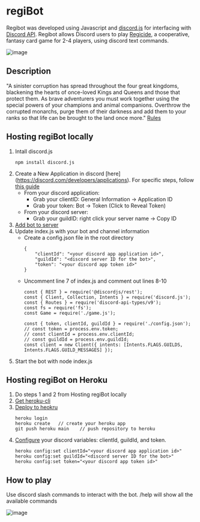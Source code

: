 # regiBot
Regibot was developed using Javascript and [discord.js](https://discord.js.org/#/) for interfacing with [Discord API](https://discord.com/developers/docs/intro). Regibot allows Discord users to play [Regicide](https://boardgamegeek.com/boardgame/307002/regicide), a cooperative, fantasy card game for 2-4 players, using discord text commands.

![image](https://lh3.googleusercontent.com/pw/AM-JKLWdt8dgd3qbk6O2WitgiAqAdLxBldtynDLEJaSfYCyRyUoQ5sJFnt-Ephd_qtjGhh1rdb5bLvifFDh9wf-CekxoTCRXFG-IjJ_dYtDoNg6vHvWEqd35zpcBrLuZIKAHe54xuw_tDNV9lqwtWh5R_7us=w475-h544-no?authuser=0)

## Description
"A sinister corruption has spread throughout the four great kingdoms, blackening the hearts of once-loved Kings and Queens and those that protect them. As brave adventurers you must work together using the special powers of your champions and animal companions. Overthrow the corrupted monarchs, purge them of their darkness
and add them to your ranks so that life can be brought to the land once more."
[Rules](https://www.badgersfrommars.com/assets/RegicideRulesA4.pdf)

## Hosting regiBot locally
1. Intall discord.js
    ```
    npm install discord.js
    ```
2. Create a New Application in discord [here] (https://discord.com/developers/applications). For specific steps, follow [this guide](https://discordjs.guide/preparations/setting-up-a-bot-application.html)
    - From your discord application:
        - Grab your clientID: General Information -> Application ID
        - Grab your token: Bot -> Token (Click to Reveal Token)
    - From your discord server:
        - Grab your guildID: right click your server name -> Copy ID
3. [Add bot to server](https://discordjs.guide/preparations/adding-your-bot-to-servers.html#bot-invite-links)
4. Update index.js with your bot and channel information
    - Create a config.json file in the root directory
        ```
        {
            "clientId": "<your discord app application id>",
            "guildId": "<discord server ID for the bot>",
            "token": "<your discord app token id>"
        }
        ```
    - Uncomment line 7 of index.js and comment out lines 8-10
        ```
        const { REST } = require('@discordjs/rest');
        const { Client, Collection, Intents } = require('discord.js');
        const { Routes } = require('discord-api-types/v9');
        const fs = require('fs');
        const Game = require('./game.js');

        const { token, clientId, guildId } = require('./config.json');
        // const token = process.env.token;
        // const clientId = process.env.clientId;
        // const guildId = process.env.guildId;
        const client = new Client({ intents: [Intents.FLAGS.GUILDS, Intents.FLAGS.GUILD_MESSAGES] });
        ```
4. Start the bot with node index.js

## Hosting regiBot on Heroku
1. Do steps 1 and 2 from Hosting regiBot locally
2. [Get heroku-cli](https://devcenter.heroku.com/articles/heroku-cli)
3. [Deploy to heokru](https://devcenter.heroku.com/articles/deploying-nodejs#deploy-your-application-to-heroku)
    ```
    heroku login
    heroku create   // create your heroku app
    git push heroku main    // push repository to heroku
    ```
4. [Configure](https://devcenter.heroku.com/articles/config-vars#managing-config-vars) your discord variables: clientId, guildId, and token.
    ```
    heroku config:set clientId="<your discord app application id>"
    heroku config:set guildId="<discord server ID for the bot>"
    heroku config:set token="<your discord app token id>"
    ```

## How to play
Use discord slash commands to interact with the bot.
/help will show all the available commands

![image](https://lh3.googleusercontent.com/pw/AM-JKLX15pBJkm7hnrOmoh0PujkUKOwgdmhu5vakTZGUEVVtFJ6vxL3xKIqx3XmeOevF2GxXKqLPPsUT7vBDbm2BgU09Qv_J_4QBza1cIbZTzp5DonNGU1sWa-U0wj5zXvtfwH3zRAEP8gi0Zc3jFKlBs_L7=w482-h655-no?authuser=0)
